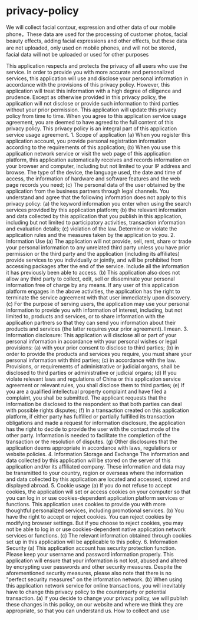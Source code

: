# privacy-policy
We will collect facial contour, expression and other data of our mobile phone，These data are used for the processing of customer photos, facial beauty effects, adding facial expressions and other effects, but these data are not uploaded, only used on mobile phones, and will not be stored， facial data will not be uploaded or used for other purposes

This application respects and protects the privacy of all users who use the service. In order to provide you with more accurate and personalized services, this application will use and disclose your personal information in accordance with the provisions of this privacy policy. However, this application will treat this information with a high degree of diligence and prudence. Except as otherwise provided in this privacy policy, the application will not disclose or provide such information to third parties without your prior permission. This application will update this privacy policy from time to time. When you agree to this application service usage agreement, you are deemed to have agreed to the full content of this privacy policy. This privacy policy is an integral part of this application service usage agreement. 1. Scope of application (a) When you register this application account, you provide personal registration information according to the requirements of this application; (b) When you use this application network service or visit the web page of this application platform, this application automatically receives and records information on your browser and computer, including but not limited to your IP address and browse. The type of the device, the language used, the date and time of access, the information of hardware and software features and the web page records you need; (c) The personal data of the user obtained by the application from the business partners through legal channels. You understand and agree that the following information does not apply to this privacy policy: (a) the keyword information you enter when using the search services provided by this application platform; (b) the relevant information and data collected by this application that you publish in this application, including but not limited to participatory activities, transaction information and evaluation details; (c) violation of the law. Determine or violate the application rules and the measures taken by the application to you. 2. Information Use (a) The application will not provide, sell, rent, share or trade your personal information to any unrelated third party unless you have prior permission or the third party and the application (including its affiliates) provide services to you individually or jointly, and will be prohibited from accessing packages after the end of the service. Include all the information it has previously been able to access. (b) This application also does not allow any third party to collect, edit, sell or disseminate your personal information free of charge by any means. If any user of this application platform engages in the above activities, the application has the right to terminate the service agreement with that user immediately upon discovery. (c) For the purpose of serving users, the application may use your personal information to provide you with information of interest, including, but not limited to, products and services, or to share information with the application partners so that they can send you information about their products and services (the latter requires your prior agreement). I mean. 3. Information disclosure: This application will disclose all or part of your personal information in accordance with your personal wishes or legal provisions: (a) with your prior consent to disclose to third parties; (b) in order to provide the products and services you require, you must share your personal information with third parties; (c) in accordance with the law. Provisions, or requirements of administrative or judicial organs, shall be disclosed to third parties or administrative or judicial organs; (d) If you violate relevant laws and regulations of China or this application service agreement or relevant rules, you shall disclose them to third parties; (e) If you are a qualified intellectual property complaint and have filed a complaint, you shall be submitted. The applicant requests that the information be disclosed to the respondent so that both parties can deal with possible rights disputes; (f) In a transaction created on this application platform, if either party has fulfilled or partially fulfilled its transaction obligations and made a request for information disclosure, the application has the right to decide to provide the user with the contact mode of the other party. Information is needed to facilitate the completion of the transaction or the resolution of disputes. (g) Other disclosures that the application deems appropriate in accordance with laws, regulations or website policies. 4. Information Storage and Exchange The information and data collected by this application will be stored on the server of this application and/or its affiliated company. These information and data may be transmitted to your country, region or overseas where the information and data collected by this application are located and accessed, stored and displayed abroad. 5. Cookie usage (a) If you do not refuse to accept cookies, the application will set or access cookies on your computer so that you can log in or use cookies-dependent application platform services or functions. This application uses cookies to provide you with more thoughtful personalized services, including promotional services. (b) You have the right to accept or reject cookies. You can reject cookies by modifying browser settings. But if you choose to reject cookies, you may not be able to log in or use cookies-dependent native application network services or functions. (c) The relevant information obtained through cookies set up in this application will be applicable to this policy. 6. Information Security (a) This application account has security protection function. Please keep your username and password information properly. This application will ensure that your information is not lost, abused and altered by encrypting user passwords and other security measures. Despite the aforementioned security measures, please also note that there is no "perfect security measures" on the information network. (b) When using this application network service for online transactions, you will inevitably have to change this privacy policy to the counterparty or potential transaction. (a) If you decide to change your privacy policy, we will publish these changes in this policy, on our website and where we think they are appropriate, so that you can understand us. How to collect and use
